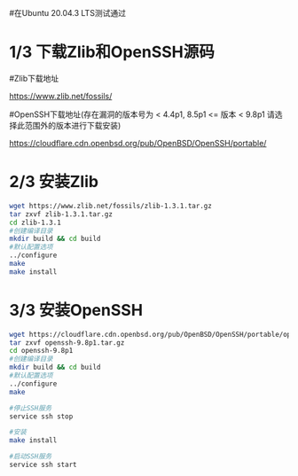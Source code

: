 #在Ubuntu 20.04.3 LTS测试通过
# 1/3 下载Zlib和OpenSSH源码
#Zlib下载地址

https://www.zlib.net/fossils/

#OpenSSH下载地址(存在漏洞的版本号为 < 4.4p1, 8.5p1 <= 版本 < 9.8p1  请选择此范围外的版本进行下载安装)

https://cloudflare.cdn.openbsd.org/pub/OpenBSD/OpenSSH/portable/

# 2/3 安装Zlib
```sh
wget https://www.zlib.net/fossils/zlib-1.3.1.tar.gz
tar zxvf zlib-1.3.1.tar.gz
cd zlib-1.3.1
#创建编译目录
mkdir build && cd build
#默认配置选项
../configure
make
make install
```
# 3/3 安装OpenSSH
```sh
wget https://cloudflare.cdn.openbsd.org/pub/OpenBSD/OpenSSH/portable/openssh-9.8p1.tar.gz
tar zxvf openssh-9.8p1.tar.gz
cd openssh-9.8p1
#创建编译目录
mkdir build && cd build
#默认配置选项
../configure
make

#停止SSH服务
service ssh stop

#安装
make install

#启动SSH服务
service ssh start

```
